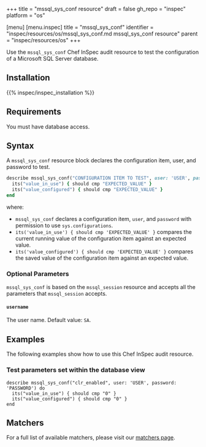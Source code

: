 +++
title = "mssql_sys_conf resource"
draft = false
gh_repo = "inspec"
platform = "os"

[menu]
  [menu.inspec]
    title = "mssql_sys_conf"
    identifier = "inspec/resources/os/mssql_sys_conf.md mssql_sys_conf resource"
    parent = "inspec/resources/os"
+++

Use the `mssql_sys_conf` Chef InSpec audit resource to test the configuration of a Microsoft SQL Server database.

## Installation

{{% inspec/inspec_installation %}}

## Requirements

You must have database access.

## Syntax

A `mssql_sys_conf` resource block declares the configuration item, user, and password to test.

```ruby
describe mssql_sys_conf("CONFIGURATION ITEM TO TEST", user: 'USER', password: 'PASSWORD') do
  its("value_in_use") { should cmp "EXPECTED_VALUE" }
  its("value_configured") { should cmp "EXPECTED_VALUE" }
end
```

where:

- `mssql_sys_conf` declares a configuration item, `user`, and `password` with permission to use `sys.configurations`.
- `its('value_in_use') { should cmp 'EXPECTED_VALUE' }` compares the current running value of the configuration item against an expected value.
- `its('value_configured') { should cmp 'EXPECTED_VALUE' }` compares the saved value of the configuration item against an expected value.

### Optional Parameters

`mssql_sys_conf` is based on the `mssql_session` resource and accepts all the parameters that `mssql_session` accepts.

#### `username`

The user name. Default value: `SA`.

## Examples

The following examples show how to use this Chef InSpec audit resource.

### Test parameters set within the database view

    describe mssql_sys_conf("clr_enabled", user: 'USER', password: 'PASSWORD') do
      its("value_in_use") { should cmp "0" }
      its("value_configured") { should cmp "0" }
    end

## Matchers

For a full list of available matchers, please visit our [matchers page](/inspec/matchers/).
